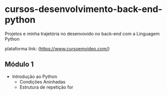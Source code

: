 # cursos-desenvolvimento-back-end-python
Projetos e minha trajetória no desenvovido no back-end com a Linguagem Python


plataforma
link:
(https://www.cursoemvideo.com/)


## Módulo 1 ##
* Introdução ao Python 
    * Condições Aninhadas
    * Estrutura de repetição for